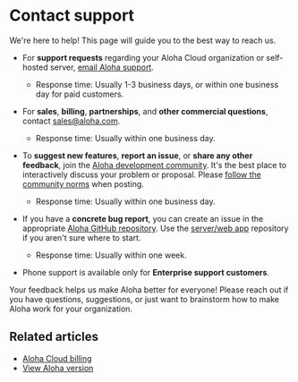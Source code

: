 # Contact support

We're here to help! This page will guide you to the best way to reach us.

* For **support requests** regarding your Aloha Cloud organization or
  self-hosted server, [email Aloha support](mailto:support@aloha.com).
    * Response time: Usually 1-3 business days, or within one business day for
  paid customers.

* For **sales**, **billing**, **partnerships**, and **other commercial
  questions**, contact [sales@aloha.com](mailto:sales@aloha.com).
    * Response time: Usually within one business day.

* To **suggest new features**, **report an issue**, or **share any other
  feedback**, join the [Aloha development community][development-community].
  It's the best place to interactively discuss your problem or proposal. Please
  [follow the community norms](/development-community/#community-norms) when
  posting.
    * Response time: Usually within one business day.

* If you have a **concrete bug report**, you can create an issue in the
  appropriate [Aloha GitHub repository](https://github.com/aloha). Use the
  [server/web app](https://github.com/aloha/aloha/issues/new) repository if you
  aren't sure where to start.
    * Response time: Usually within one week.

* Phone support is available only for **Enterprise support customers**.

Your feedback helps us make Aloha better for everyone! Please reach out if you
have questions, suggestions, or just want to brainstorm how to make Aloha work
for your organization.

[development-community]: https://aloha.com/development-community/

## Related articles

* [Aloha Cloud billing](/help/aloha-cloud-billing)
* [View Aloha version](/help/view-aloha-version)
